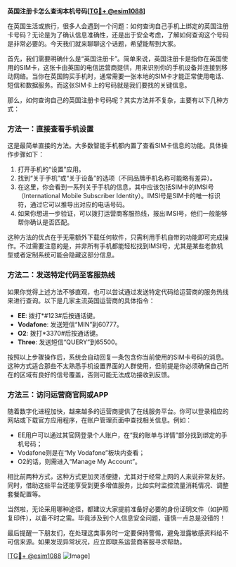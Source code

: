 **英国注册卡怎么查询本机号码[[TG💪+ @esim1088](https://t.me/s/esim1088)]**

在英国生活或旅行，很多人会遇到一个问题：如何查询自己手机上绑定的英国注册卡号码？无论是为了确认信息准确性，还是出于安全考虑，了解如何查询这个号码是非常必要的。今天我们就来聊聊这个话题，希望能帮到大家。

首先，我们需要明确什么是“英国注册卡”。简单来说，英国注册卡是指你在英国使用的SIM卡，这张卡由英国的电信运营商提供，用来识别你的手机设备并连接到移动网络。当你在英国购买手机时，通常需要一张本地的SIM卡才能正常使用电话、短信和数据服务。而这张SIM卡上的号码就是我们要找的关键信息。

那么，如何查询自己的英国注册卡号码呢？其实方法并不复杂，主要有以下几种方式：

### 方法一：直接查看手机设置

这是最简单直接的方法。大多数智能手机都内置了查看SIM卡信息的功能。具体操作步骤如下：

1. 打开手机的“设置”应用。
2. 找到“关于手机”或“关于设备”的选项（不同品牌手机名称可能略有差异）。
3. 在这里，你会看到一系列关于手机的信息，其中应该包括SIM卡的IMSI号（International Mobile Subscriber Identity）。IMSI号是SIM卡的唯一标识符，通过它可以推导出对应的电话号码。
4. 如果你想进一步验证，可以拨打运营商客服热线，报出IMSI号，他们一般能够帮你确认是否匹配。

这种方法的优点在于无需额外下载任何软件，只需利用手机自带的功能即可完成操作。不过需要注意的是，并非所有手机都能轻松找到IMSI号，尤其是某些老款机型或者定制系统可能会隐藏这部分信息。

### 方法二：发送特定代码至客服热线

如果你觉得上述方法不够直观，也可以尝试通过发送特定代码给运营商的服务热线来进行查询。以下是几家主流英国运营商的具体指令：

- **EE**: 拨打*#123#后按通话键。
- **Vodafone**: 发送短信“MIN”到60777。
- **O2**: 拨打*3370#后按通话键。
- **Three**: 发送短信“QUERY”到65500。

按照以上步骤操作后，系统会自动回复一条包含你当前使用的SIM卡号码的消息。这种方式适合那些不太熟悉手机设置界面的人群使用，但前提是你必须确保自己所在的区域有良好的信号覆盖，否则可能无法成功接收到反馈。

### 方法三：访问运营商官网或APP

随着数字化进程加快，越来越多的运营商提供了在线服务平台。你可以登录相应的网站或下载官方应用程序，在账户管理页面中查找相关信息。例如：

- EE用户可以通过其官网登录个人账户，在“我的账单与详情”部分找到绑定的手机号码；
- Vodafone则是在“My Vodafone”板块内查看；
- O2的话，则需进入“Manage My Account”。

相比前两种方式，这种方式更加灵活便捷，尤其对于经常上网的人来说非常友好。同时，借助这些平台还能享受到更多增值服务，比如实时监控流量消耗情况、调整套餐配置等。

当然啦，无论采用哪种途径，都建议大家提前准备好必要的身份证明文件（如护照复印件），以备不时之需。毕竟涉及到个人信息安全问题，谨慎一点总是没错的！

最后提醒一下朋友们，在处理这类事务时一定要保持警惕，避免泄露敏感资料给不可信来源。如果发现异常状况，应立即联系运营商客服寻求帮助。

[[TG💪+ @esim1088](https://t.me/s/esim1088) ![Image](https://i.postimg.cc/4NQfJmqS/Snipaste-2025-05-13-00-14-12.png)]